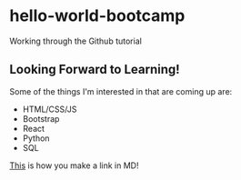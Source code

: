 # hello-world-bootcamp
Working through the Github tutorial

## Looking Forward to Learning!
Some of the things I'm interested in that are coming up are:
- HTML/CSS/JS
- Bootstrap
- React
- Python
- SQL

[This](https://www.google.com) is how you make a link in MD!
